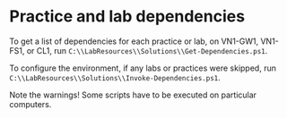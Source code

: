 # Practice and lab dependencies

To get a list of dependencies for each practice or lab, on VN1-GW1, VN1-FS1, or CL1, run
````C:\\LabResources\\Solutions\\Get-Dependencies.ps1````.

To configure the environment, if any labs or practices were skipped, run ````C:\\LabResources\\Solutions\\Invoke-Dependencies.ps1````.

Note the warnings! Some scripts have to be executed on particular computers.